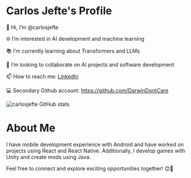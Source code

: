 # Carlos Jefte's Profile
 👋 Hi, I’m @carlosjefte
 
 🌐 I’m interested in AI development and machine learning
 
 📚 I’m currently learning about Transformers and LLMs
 
 🤝 I’m looking to collaborate on AI projects and software development
 
 📫 How to reach me: [LinkedIn](https://www.linkedin.com/in/carlos-jefte/)

 💻 Secondary Github account: https://github.com/DarwinDontCare
 

![carlosjefte GitHub stats](https://github-readme-stats.vercel.app/api?username=carlosjefte&show_icons=true&theme=radical)
 

# About Me
I have mobile development experience with Android and have worked on projects using React and React Native. Additionally, I develop games with Unity and create mods using Java.

Feel free to connect and explore exciting opportunities together! 😊🚀
